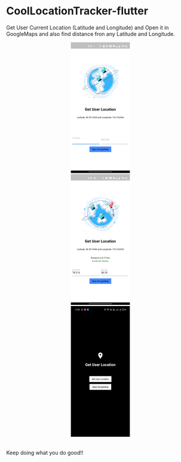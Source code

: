 # CoolLocationTracker-flutter
Get User Current Location (Latitude and Longitude) and Open it in GoogleMaps and also find distance fron any Latitude and Longitude.

<p align="center">
  <img src="AppImages/image2.jpg" height="350" hspace="100"/>
  <img src="AppImages/image1.jpg" height="350" hspace="100"/>
  <img src="AppImages/googlemap.gif" height="350"/><br><br>
</p>

 

Keep doing what you do good!!
 
